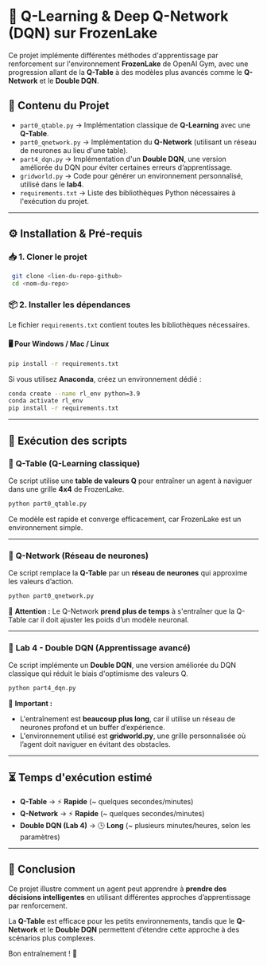 # 📌 Q-Learning & Deep Q-Network (DQN) sur FrozenLake

Ce projet implémente différentes méthodes d'apprentissage par renforcement sur l'environnement **FrozenLake** de OpenAI Gym, avec une progression allant de la **Q-Table** à des modèles plus avancés comme le **Q-Network** et le **Double DQN**.

## 📂 Contenu du Projet

- `part0_qtable.py` → Implémentation classique de **Q-Learning** avec une **Q-Table**.
- `part0_qnetwork.py` → Implémentation du **Q-Network** (utilisant un réseau de neurones au lieu d'une table).
- `part4_dqn.py` → Implémentation d'un **Double DQN**, une version améliorée du DQN pour éviter certaines erreurs d’apprentissage.
- `gridworld.py` → Code pour générer un environnement personnalisé, utilisé dans le **lab4**.
- `requirements.txt` → Liste des bibliothèques Python nécessaires à l'exécution du projet.

---

## ⚙️ Installation & Pré-requis

### 📥 1. Cloner le projet

```bash
 git clone <lien-du-repo-github>
 cd <nom-du-repo>
```

### 📦 2. Installer les dépendances

Le fichier `requirements.txt` contient toutes les bibliothèques nécessaires.

#### 🖥️ Pour Windows / Mac / Linux
```bash
pip install -r requirements.txt
```

Si vous utilisez **Anaconda**, créez un environnement dédié :
```bash
conda create --name rl_env python=3.9
conda activate rl_env
pip install -r requirements.txt
```

---

## 🚀 Exécution des scripts

### 🔹 **Q-Table (Q-Learning classique)**

Ce script utilise une **table de valeurs Q** pour entraîner un agent à naviguer dans une grille **4x4** de FrozenLake.

```bash
python part0_qtable.py
```

Ce modèle est rapide et converge efficacement, car FrozenLake est un environnement simple.

---

### 🔹 **Q-Network (Réseau de neurones)**

Ce script remplace la **Q-Table** par un **réseau de neurones** qui approxime les valeurs d’action.

```bash
python part0_qnetwork.py
```

📌 **Attention :** Le Q-Network **prend plus de temps** à s'entraîner que la Q-Table car il doit ajuster les poids d’un modèle neuronal.

---

### 🔹 **Lab 4 - Double DQN (Apprentissage avancé)**

Ce script implémente un **Double DQN**, une version améliorée du DQN classique qui réduit le biais d'optimisme des valeurs Q.

```bash
python part4_dqn.py
```

📌 **Important :** 
- L'entraînement est **beaucoup plus long**, car il utilise un réseau de neurones profond et un buffer d’expérience.
- L'environnement utilisé est **gridworld.py**, une grille personnalisée où l’agent doit naviguer en évitant des obstacles.

---

## ⏳ Temps d'exécution estimé

- **Q-Table** → ⚡ **Rapide** (~ quelques secondes/minutes)
- **Q-Network** → ⚡ **Rapide** (~ quelques secondes/minutes)
- **Double DQN (Lab 4)** → 🕒 **Long** (~ plusieurs minutes/heures, selon les paramètres)

---

## 📝 Conclusion

Ce projet illustre comment un agent peut apprendre à **prendre des décisions intelligentes** en utilisant différentes approches d’apprentissage par renforcement. 

La **Q-Table** est efficace pour les petits environnements, tandis que le **Q-Network** et le **Double DQN** permettent d’étendre cette approche à des scénarios plus complexes.

Bon entraînement ! 🚀